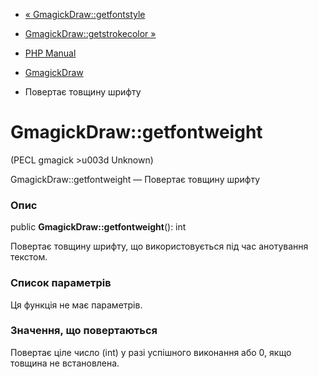 - [« GmagickDraw::getfontstyle](gmagickdraw.getfontstyle.md)
- [GmagickDraw::getstrokecolor »](gmagickdraw.getstrokecolor.md)

- [PHP Manual](index.md)
- [GmagickDraw](class.gmagickdraw.md)
- Повертає товщину шрифту

# GmagickDraw::getfontweight

(PECL gmagick \>u003d Unknown)

GmagickDraw::getfontweight — Повертає товщину шрифту

### Опис

public **GmagickDraw::getfontweight**(): int

Повертає товщину шрифту, що використовується під час анотування текстом.

### Список параметрів

Ця функція не має параметрів.

### Значення, що повертаються

Повертає ціле число (int) у разі успішного виконання або 0, якщо
товщина не встановлена.
